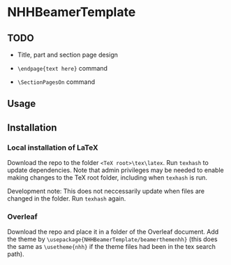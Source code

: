 # NHHBeamerTemplate

## TODO

- Title, part and section page design

- `\endpage{text here}` command

- `\SectionPagesOn` command

## Usage

## Installation

### Local installation of LaTeX

Download the repo to the folder `<TeX root>\tex\latex`. Run `texhash` to update dependencies. Note that admin privileges may be needed to enable making changes to the TeX root folder, including when `texhash` is run.

Development note: This does not neccessarily update when files are changed in the folder. Run `texhash` again.

### Overleaf

Download the repo and place it in a folder of the Overleaf document. Add the theme by `\usepackage{NHHBeamerTemplate/beamerthemenhh}` (this does the same as `\usetheme{nhh}` if the theme files had been in the tex search path).
